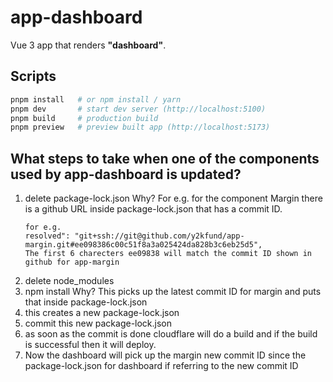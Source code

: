 # app-dashboard

Vue 3 app that renders **"dashboard"**.

## Scripts
```bash
pnpm install   # or npm install / yarn
pnpm dev       # start dev server (http://localhost:5100)
pnpm build     # production build
pnpm preview   # preview built app (http://localhost:5173)
```
## What steps to take when one of the components used by app-dashboard is updated?
1. delete package-lock.json Why? For e.g. for the component Margin there is a github URL inside package-lock.json that has a commit ID.
   ```
   for e.g.
   resolved": "git+ssh://git@github.com/y2kfund/app-margin.git#ee098386c00c51f8a3a025424da828b3c6eb25d5",
   The first 6 charecters ee09838 will match the commit ID shown in github for app-margin
   ```
3. delete node_modules
4. npm install Why? This picks up the latest commit ID for margin and puts that inside package-lock.json
5. this creates a new package-lock.json
6. commit this new package-lock.json
7. as soon as the commit is done cloudflare will do a build and if the build is successful then it will deploy.
8. Now the dashboard will pick up the margin new commit ID since the package-lock.json for dashboard if referring to the new commit ID

